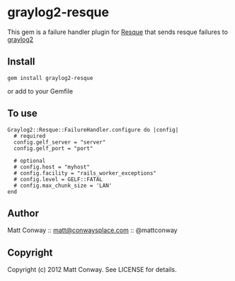graylog2-resque
===============

This gem is a failure handler plugin for [Resque][0] that sends resque failures to [graylog2][1]

Install
-------

    gem install graylog2-resque
or add to your Gemfile 

To use
------

    Graylog2::Resque::FailureHandler.configure do |config|
      # required
      config.gelf_server = "server"
      config.gelf_port = "port"
      
      # optional
      # config.host = "myhost"
      # config.facility = "rails_worker_exceptions"
      # config.level = GELF::FATAL
      # config.max_chunk_size = 'LAN'
    end

Author
------

Matt Conway :: matt@conwaysplace.com :: @mattconway

Copyright
---------

Copyright (c) 2012 Matt Conway. See LICENSE for details.

[0]: http://github.com/defunkt/resque
[1]: http://graylog2.org



